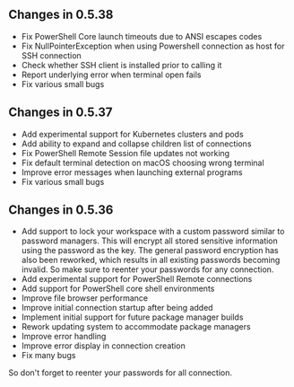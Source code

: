## Changes in 0.5.38
- Fix PowerShell Core launch timeouts due to ANSI escapes codes
- Fix NullPointerException when using Powershell connection as host for SSH connection
- Check whether SSH client is installed prior to calling it
- Report underlying error when terminal open fails
- Fix various small bugs

## Changes in 0.5.37
- Add experimental support for Kubernetes clusters and pods
- Add ability to expand and collapse children list of connections
- Fix PowerShell Remote Session file updates not working
- Fix default terminal detection on macOS choosing wrong terminal
- Improve error messages when launching external programs
- Fix various small bugs

## Changes in 0.5.36
- Add support to lock your workspace with a custom password similar to password managers.
  This will encrypt all stored sensitive information using the password as the key.
  The general password encryption has also been reworked, which results in all existing passwords becoming invalid.
  So make sure to reenter your passwords for any connection.
- Add experimental support for PowerShell Remote connections
- Add support for PowerShell core shell environments
- Improve file browser performance
- Improve initial connection startup after being added
- Implement initial support for future package manager builds
- Rework updating system to accommodate package managers
- Improve error handling
- Improve error display in connection creation
- Fix many bugs

So don't forget to reenter your passwords for all connection.
